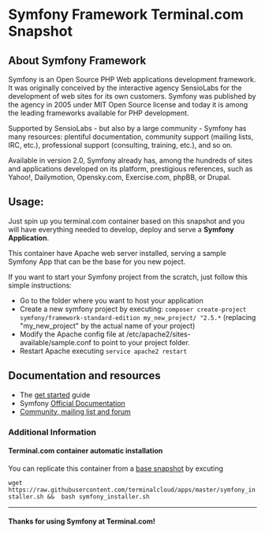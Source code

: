 # **Symfony Framework** Terminal.com Snapshot

## About **Symfony Framework**

Symfony is an Open Source PHP Web applications development framework. It was originally conceived by the interactive agency SensioLabs for the development of web sites for its own customers. Symfony was published by the agency in 2005 under MIT Open Source license and today it is among the leading frameworks available for PHP development.


Supported by SensioLabs - but also by a large community - Symfony has many resources: plentiful documentation, community support (mailing lists, IRC, etc.), professional support (consulting, training, etc.), and so on.


Available in version 2.0, Symfony already has, among the hundreds of sites and applications developed on its platform, prestigious references, such as Yahoo!, Dailymotion, Opensky.com, Exercise.com, phpBB, or Drupal.

## Usage:
Just spin up you terminal.com container based on this snapshot and you will have everything needed to develop, deploy and serve a **Symfony Application**. 

This container have Apache web server installed, serving a sample Symfony App that can be the base for you new poject.

If you want to start your Symfony project from the scratch, just follow this simple instructions:
- Go to the folder where you want to host your application
- Create a new symfony project by executing: `composer create-project symfony/framework-standard-edition my_new_project/ "2.5.*` (replacing "my_new_project" by the actual name of your project)
- Modify the Apache config file at /etc/apache2/sites-available/sample.conf to point to your project folder.
- Restart Apache executing `service apache2 restart`

## Documentation and resources
- The [get started](http://symfony.com/get-started) guide
- Symfony [Official Documentation](http://symfony.com/doc/current/index.html)
- [Community, mailing list and forum](http://symfony.com/community)

### Additional Information
#### Terminal.com container automatic installation
You can replicate this container from a [base snapshot](https://www.terminal.com/tiny/FzpHiTXG1K) by excuting

`wget https://raw.githubusercontent.com/terminalcloud/apps/master/symfony_installer.sh &&  bash symfony_installer.sh`

---

#### Thanks for using Symfony at Terminal.com!